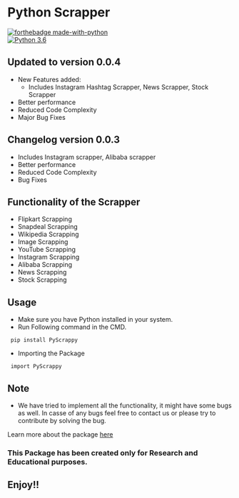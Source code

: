 # Python Scrapper

[![forthebadge made-with-python](http://ForTheBadge.com/images/badges/made-with-python.svg)](https://www.python.org/)                 
[![Python 3.6](https://img.shields.io/badge/python-3.6-blue.svg)](https://www.python.org/downloads/release/python-360/)   

## Updated to version 0.0.4

- New Features added:
  - Includes Instagram Hashtag Scrapper, News Scrapper, Stock Scrapper
- Better performance
- Reduced Code Complexity
- Major Bug Fixes

## Changelog version 0.0.3

- Includes Instagram scrapper, Alibaba scrapper
- Better performance
- Reduced Code Complexity
- Bug Fixes

## Functionality of the Scrapper

- Flipkart Scrapping
- Snapdeal Scrapping
- Wikipedia Scrapping
- Image Scrapping
- YouTube Scrapping
- Instagram Scrapping
- Alibaba Scrapping
- News Scrapping
- Stock Scrapping

## Usage

- Make sure you have Python installed in your system.
- Run Following command in the CMD.
 ```
  pip install PyScrappy
  ```
- Importing the Package
 ```
  import PyScrappy
  ```

## Note 
- We have tried to implement all the functionality, it might have some bugs as well. In casse of any bugs feel free to contact us or please try to contribute by solving the bug.

Learn more about the package [here](^https://vedaantsingh706.medium.com/web-scraping-in-python-using-the-all-new-pyscrappy-5c136ed6906b^) 

### This Package has been created only for Research and Educational purposes.

## Enjoy!!

